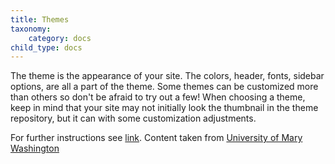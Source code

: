 ```yaml
---
title: Themes
taxonomy:
    category: docs
child_type: docs
---
```

The theme is the appearance of your site. The colors, header, fonts, sidebar options, are all a part of the theme. Some themes can be customized more than others so don't be afraid to try out a few! When choosing a theme, keep in mind that your site may not initially look the thumbnail in the theme repository, but it can with some customization adjustments.

For further instructions see [link](http://umw.domains/wordpress-basics/#theme).
Content taken from [University of Mary Washington](http://umw.domains/wordpress-basics/)
